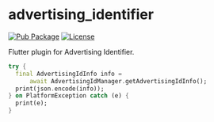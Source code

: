 # advertising_identifier

[![Pub Package](https://img.shields.io/pub/v/walle_kit.svg)](https://pub.dartlang.org/packages/advertising_identifier)
[![License](https://img.shields.io/badge/License-Apache%202.0-blue.svg)](https://github.com/RxReader/advertising_identifier/blob/master/LICENSE)

Flutter plugin for Advertising Identifier.

```dart
try {
  final AdvertisingIdInfo info =
      await AdvertisingIdManager.getAdvertisingIdInfo();
  print(json.encode(info));
} on PlatformException catch (e) {
  print(e);
}
```
